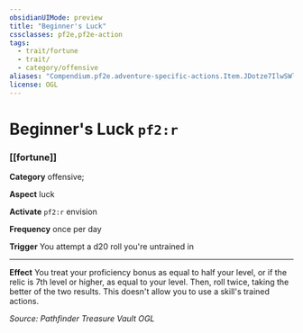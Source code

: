 ```yaml
---
obsidianUIMode: preview
title: "Beginner's Luck"
cssclasses: pf2e,pf2e-action
tags:
  - trait/fortune
  - trait/
  - category/offensive
aliases: "Compendium.pf2e.adventure-specific-actions.Item.JDotze7IlwSWlOzg"
license: OGL
---
```

# Beginner's Luck `pf2:r`

### [[fortune]]

**Category** offensive; 




**Aspect** luck

**Activate** `pf2:r` envision

**Frequency** once per day

**Trigger** You attempt a d20 roll you're untrained in

* * *

**Effect** You treat your proficiency bonus as equal to half your level, or if the relic is 7th level or higher, as equal to your level. Then, roll twice, taking the better of the two results. This doesn't allow you to use a skill's trained actions.

*Source: Pathfinder Treasure Vault*
*OGL*